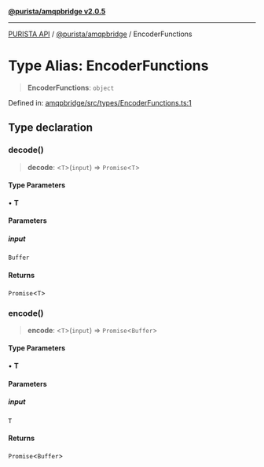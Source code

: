 [**@purista/amqpbridge v2.0.5**](../README.md)

***

[PURISTA API](../../../packages.md) / [@purista/amqpbridge](../README.md) / EncoderFunctions

# Type Alias: EncoderFunctions

> **EncoderFunctions**: `object`

Defined in: [amqpbridge/src/types/EncoderFunctions.ts:1](https://github.com/puristajs/purista/blob/master/packages/amqpbridge/src/types/EncoderFunctions.ts#L1)

## Type declaration

### decode()

> **decode**: \<`T`\>(`input`) => `Promise`\<`T`\>

#### Type Parameters

• **T**

#### Parameters

##### input

`Buffer`

#### Returns

`Promise`\<`T`\>

### encode()

> **encode**: \<`T`\>(`input`) => `Promise`\<`Buffer`\>

#### Type Parameters

• **T**

#### Parameters

##### input

`T`

#### Returns

`Promise`\<`Buffer`\>

